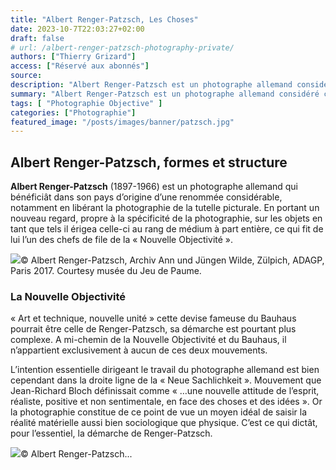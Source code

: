 ```yaml
---
title: "Albert Renger-Patzsch, Les Choses"
date: 2023-10-7T22:03:27+02:00
draft: false
# url: /albert-renger-patzsch-photography-private/
authors: ["Thierry Grizard"]
access: ["Réservé aux abonnés"]
source: 
description: "Albert Renger-Patzsch est un photographe allemand considéré comme un des chefs de file de la Nouvelle Objectivité qui libérât la photographie de la peinture"
summary: "Albert Renger-Patzsch est un photographe allemand considéré comme un des chefs de file de la Nouvelle Objectivité qui libérât la photographie de la peinture."
tags: [ "Photographie Objective" ]
categories: ["Photographie"]
featured_image: "/posts/images/banner/patzsch.jpg"
---
```


## Albert Renger-Patzsch, formes et structure

**Albert Renger-Patzsch** (1897-1966) est un photographe allemand qui bénéficiât dans son pays d’origine d’une renommée considérable, notamment en libérant la photographie de la tutelle picturale. En portant un nouveau regard, propre à la spécificité de la photographie, sur les objets en tant que tels il érigea celle-ci au rang de médium à part entière, ce qui fit de lui l’un des chefs de file de la « Nouvelle Objectivité ».

![](/posts/images/patzsch/albert-renger-patzschphotographystraight-photographynouvelle-objectivite-exhibitionmuseumjeu-de-paumeles-chosesneue-sachlichkeitdyptique.99.jpg)© Albert Renger-Patzsch, Archiv Ann und Jüngen Wilde, Zülpich, ADAGP, Paris 2017. Courtesy musée du Jeu de Paume.

### La Nouvelle Objectivité

« Art et technique, nouvelle unité » cette devise fameuse du Bauhaus pourrait être celle de Renger-Patzsch, sa démarche est pourtant plus complexe. A mi-chemin de la Nouvelle Objectivité et du Bauhaus, il n’appartient exclusivement à aucun de ces deux mouvements.

L’intention essentielle dirigeant le travail du photographe allemand est bien cependant dans la droite ligne de la « Neue Sachlichkeit ». Mouvement que Jean-Richard Bloch définissait comme « …une nouvelle attitude de l’esprit, réaliste, positive et non sentimentale, en face des choses et des idées ». Or la photographie constitue de ce point de vue un moyen idéal de saisir la réalité matérielle aussi bien sociologique que physique. C’est ce qui dictât, pour l’essentiel, la démarche de Renger-Patzsch.

![](/posts/images/patzsch/albert-renger-patzschphotographystraight-photographynouvelle-objectivite-exhibitionmuseumjeu-de-paumeles-chosesneue-sachlichkeit.044-41.jpg)© Albert Renger-Patzsch...